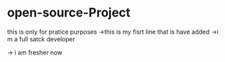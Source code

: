 # open-source-Project
this is only for pratice purposes
->this is my fisrt line that is have added
->i m a full satck developer

-> i am fresher now
